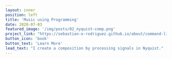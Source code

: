 ```yaml
---
layout: inner
position: left
title: 'Music using Programming'
date: 2020-07-03
featured_image: '/img/posts/02_nyquist-comp.png'
project_link: "https://sebastian-o-rodriguez.github.io/about/command-line-music"
button_icon: 'book'
button_text: 'Learn More'
lead_text: "I create a composition by processing signals in Nyquist."
---
```

